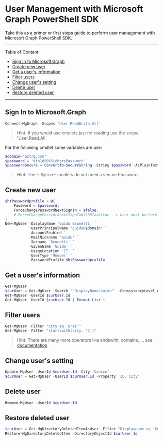 
# User Management with Microsoft Graph PowerShell SDK

Take this as a primer or first steps guide to perform user management with Microsoft Graph PowerShell SDK.

---

Table of Content

+ [Sign In to Microsoft.Graph](#sign-in-to-microsoftgraph)
+ [Create new user](#create-new-user)
+ [Get a user's information](#get-a-users-information)
+ [Filter users](#filter-users)
+ [Change user's setting](#change-users-setting)
+ [Delete user](#delete-user)
+ [Restore deleted user](#restore-deleted-user)

---

## Sign In to Microsoft.Graph

```PowerShell
Connect-MgGraph -Scopes 'User.ReadWrite.All'
```

> Hint: If you would use cmdlets just for reading use the scope 'User.Read.All'

For the following cmdlet some variables are use:

```PowerShell
$domain='aztrg.com'
$password = 'ein1000%SichersPasswort'
$passwordSecure = ConvertTo-SecureString -String $password -AsPlainText -Force
```

> Hint: The `*-MgUser*` cmdlets do not need a secure Password.

## Create new user

```PowerShell
$htPasswordprofile = @{
    Password = $password;
    ForceChangePasswordNextSignIn = $false;
    # ForceChangePasswordnextSignInWithMfa=$true --> User must perform Mfa before change password!
}
New-MgUser -DisplayName 'Guido Brunetti' `
           -UserPrincipalName "guido@$domain" `
           -AccountEnabled `
           -MailNickname 'Guido' `
           -Surname 'Brunetti' `
           -GivenName 'Guido' `
           -UsageLocation 'IT' `
           -UserType 'Member' `
           -PasswordProfile $htPasswordprofile
```

## Get a user's information

```PowerShell
Get-MgUser
$curUser = Get-MgUser -Search '"DisplayName:Guido"' -ConsistencyLevel eventual
Get-MgUser -UserId $curUser.Id
Get-MgUser -UserId $curUser.Id | Format-List *
```

## Filter users

```PowerShell
Get-MgUser -Filter "city eq 'Graz'"
Get-MgUser -Filter "startswith(city, 'G')" 
```

> Hint: There are many more operators like endswith, contains, ... see [documentation](https://learn.microsoft.com/en-us/graph/filter-query-parameter?tabs=http).
<!--[ ] doc bauen, wo nur filtering, search etc beschrieben ist.-->

## Change user's setting

```PowerShell
Update-MgUser -UserId $curUser.Id -City 'Venice'
$curUser = Get-MgUser -UserId $curUser.Id -Property 'ID, City'
```

## Delete user

```PowerShell
Remove-MgUser -UserId $curUser.Id
```

## Restore deleted user

```PowerShell
$curUser = Get-MgDirectoryDeletedItemAsUser -Filter "Displayname eq 'Guido Brunetti'"
Restore-MgDirectoryDeletedItem -DirectoryObjectId $curUser.Id
```
